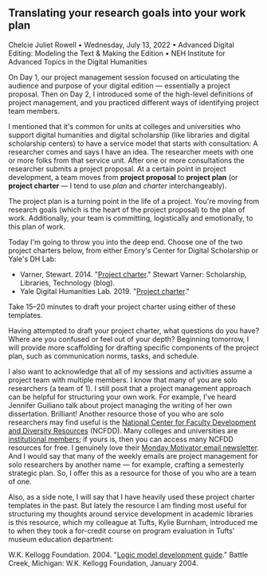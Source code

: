 ## Translating your research goals into your work plan

Chelcie Juliet Rowell • Wednesday, July 13, 2022 • Advanced Digital Editing: Modeling the Text & Making the Edition • NEH Institute for Advanced Topics in the Digital Humanities

On Day 1, our project management session focused on articulating the audience and purpose of your digital edition — essentially a project proposal.
Then on Day 2, I introduced some of the high-level definitions of project management, and you practiced different ways of identifying project team members.

I mentioned that it's common for units at colleges and universities who support digital humanities and digital scholarship (like libraries and digital scholarship centers) to have a service model that starts with consultation:
A researcher comes and says I have an idea.
The researcher meets with one or more folks from that service unit.
After one or more consultations the researcher submits a project proposal.
At a certain point in project development, a team moves from **project proposal** to **project plan** (or **project charter** — I tend to use *plan* and *charter* interchangeably).

The project plan is a turning point in the life of a project.
You're moving from research goals (which is the heart of the project proposal) to the plan of work.
Additionally, your team is committing, logistically and emotionally, to this plan of work.

Today I'm going to throw you into the deep end. Choose one of the two project charters below, from either Emory's Center for Digital Scholarship or Yale's DH Lab:

- Varner, Stewart. 2014. "[Project charter](https://web.archive.org/web/20200204172442/https://stewartvarner.com/2014/05/project-charter/)." Stewart Varner: Scholarship, Libraries, Technology (blog).
- Yale Digital Humanities Lab. 2019. "[Project charter](https://dhlab.yale.edu/assets/docs/ProjectCharter-RPG.pdf)."

Take 15–20 minutes to draft your project charter using either of these templates.

Having attempted to draft your project charter, what questions do you have? Where are you confused or feel out of your depth?
Beginning tomorrow, I will provide more scaffolding for drafting specific components of the project plan, such as communication norms, tasks, and schedule.

I also want to acknowledge that all of my sessions and activities assume a project team with multiple members.
I know that many of you are solo researchers (a team of 1).
I still posit that a project management approach can be helpful for structuring your own work.
For example, I've heard Jennifer Guiliano talk about project managing the writing of her own dissertation. Brilliant!
Another resource those of you who are solo researchers may find useful is the [National Center for Faculty Development and Diversity Resources](https://www.facultydiversity.org) (NCFDD).
Many colleges and universities are [institutional members](https://www.facultydiversity.org/join); if yours is, then you can access many NCFDD resources for free.
I genuinely love their [Monday Motivator email newsletter](https://www.facultydiversity.org/the-monday-motivator).
And I would say that many of the weekly emails are project management for solo researchers by another name — for example, crafting a semesterly strategic plan.
So, I offer this as a resource for those of you who are a team of one. 

Also, as a side note, I will say that I have heavily used these project charter templates in the past. But lately the resource I am finding most useful for structuring my thoughts around service development in academic libraries is this resource, which my colleague at Tufts, Kylie Burnham, introduced me to when they took a for-credit course on program evaluation in Tufts' museum education department:

W.K. Kellogg Foundation. 2004. "[Logic model development guide](https://wkkf.issuelab.org/resource/logic-model-development-guide.html)." Battle Creek, Michigan: W.K. Kellogg Foundation, January 2004.
